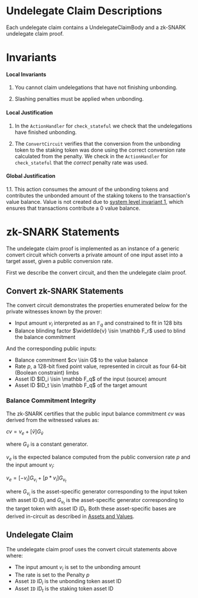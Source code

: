 # Undelegate Claim Descriptions

Each undelegate claim contains a UndelegateClaimBody and a zk-SNARK undelegate claim proof.

# Invariants

#### Local Invariants

1. You cannot claim undelegations that have not finishing unbonding.

2. Slashing penalties must be applied when unbonding.

#### Local Justification

1. In the `ActionHandler` for `check_stateful` we check that the undelegations have finished unbonding.

2. The `ConvertCircuit` verifies that the conversion from the unbonding token to the staking token was done using the correct conversion rate calculated from the penalty. We check in the `ActionHandler` for `check_stateful` that the _correct_ penalty rate was used.

#### Global Justification

1.1. This action consumes the amount of the unbonding tokens and contributes the unbonded amount of the staking tokens to the transaction's value balance. Value is not created due to [system level invariant 1](../../transactions/invariants.md), which ensures that transactions contribute a 0 value balance.

# zk-SNARK Statements

The undelegate claim proof is implemented as an instance of a generic convert circuit which converts a private amount of one input asset into a target asset, given a public conversion rate.

First we describe the convert circuit, and then the undelegate claim proof.

## Convert zk-SNARK Statements

The convert circuit demonstrates the properties enumerated below for the private witnesses known by the prover:

* Input amount $v_i$ interpreted as an $\mathbb F_q$ and constrained to fit in 128 bits
* Balance blinding factor $\widetilde{v} \isin \mathbb F_r$ used to blind the balance commitment

And the corresponding public inputs:

* Balance commitment $cv \isin G$ to the value balance
* Rate $p$, a 128-bit fixed point value, represented in circuit as four 64-bit (Boolean constraint) limbs
* Asset ID $ID_i \isin \mathbb F_q$ of the input (source) amount
* Asset ID $ID_t \isin \mathbb F_q$ of the target amount

### Balance Commitment Integrity

The zk-SNARK certifies that the public input balance commitment $cv$ was derived from the witnessed values as:

$cv = v_e + [\widetilde{v}] G_{\widetilde{v}}$

where $G_{\widetilde{v}}$ is a constant generator.

$v_e$ is the expected balance computed from the public conversion rate $p$ and the input
amount $v_i$:

$v_e = [-v_i] G_{v_i} + [p * v_i] G_{v_t}$

where $G_{v_i}$ is the asset-specific generator corresponding to the input
token with asset ID $ID_i$ and $G_{v_t}$ is the asset-specific generator corresponding to the
target token with asset ID $ID_t$. Both these asset-specific bases are derived in-circuit as described in [Assets and Values](../../assets.md).

## Undelegate Claim

The undelegate claim proof uses the convert circuit statements above where:

* The input amount $v_i$ is set to the unbonding amount
* The rate is set to the Penalty $p$
* Asset `ID` $ID_i$ is the unbonding token asset ID
* Asset `ID` $ID_t$ is the staking token asset ID
